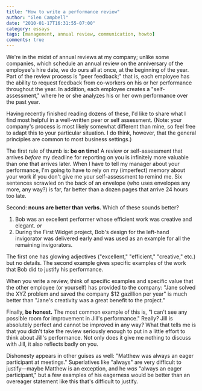 ```yaml
---
title: "How to write a performance review"
author: "Glen Campbell"
date: "2010-01-17T16:31:55-07:00"
category: essays
tags: [management, annual review, communication, howto]
comments: true
---
```

We're in the midst of annual reviews at my company; unlike some
companies, which schedule an annual review on the anniversary of
the employee's hire date, we do ours all at once, at the beginning
of the year. Part of the review process is "peer feedback;" that
is, each employee has the ability to request feedback from co-workers
on his or her performance throughout the year. In addition, each
employee creates a "self-assessment," where he or she analyzes his
or her own performance over the past year.

Having recently finished reading dozens of these, I'd like to share
what I find most helpful in a well-written peer or self assessment.
(Note: your company's process is most likely somewhat different
than mine, so feel free to adapt this to your particular situation.
I do think, however, that the general principles are common to most
business settings.)

The first rule of thumb is: **be on time!** A review or self-assessment
that arrives *before* my deadline for reporting on you is infinitely
more valuable than one that arrives later. When I have to tell my
manager about your performance, I'm going to have to rely on my
(imperfect) memory about your work if you don't give me your
self-assessment to remind me. Six sentences scrawled on the back
of an envelope (who uses envelopes any more, any way?) is far, far
better than a dozen pages that arrive 24 hours too late.

Second: **nouns are better than verbs.** Which of these sounds better?

1. Bob was an excellent performer whose efficient work was creative
   and elegant. _or_
2. During the First Widget project, Bob's design for the left-hand
   invigorator was delivered early and was used as an example for
   all the remaining invigorators.

The first one has glowing adjectives ("excellent," "efficient,"
"creative," etc.) but no details. The second example gives specific
examples of the work that Bob did to justify his performance.

When you write a review, think of specific examples and specific
value that the other employee (or yourself) has provided to the
company: "Jane solved the XYZ problem and saved the company $12
gazillion per year" is much better than "Jane's creativity was a
great benefit to the project."

Finally, **be honest.** The most common example of this is, "I can't
see any possible room for improvement in Jill's performance." Really?
Jill is absolutely perfect and cannot be improved in any way? What
that tells me is that you didn't take the review seriously enough
to put in a little effort to think about Jill's performance. Not
only does it give me nothing to discuss with Jill, it also reflects
badly on you.

Dishonesty appears in other guises as well: "Matthew was always an
eager participant at meetings." Superlatives like "always" are very
difficult to justify&mdash;maybe Matthew is an exception, and he _was_
"always an eager participant," but a few examples of his eagerness
would be better than an overeager statement like this that's difficult
to justify.
